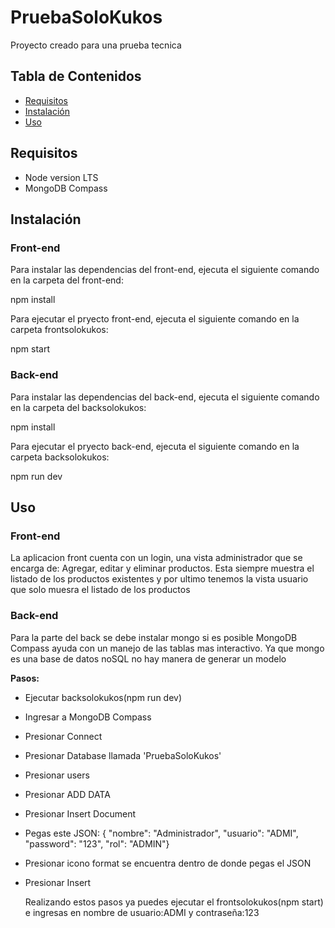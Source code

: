 # PruebaSoloKukos

Proyecto creado para una prueba tecnica

## Tabla de Contenidos

- [Requisitos](#requisitos)
- [Instalación](#instalación)
- [Uso](#uso)

## Requisitos

- Node version LTS
- MongoDB Compass

## Instalación

### Front-end

Para instalar las dependencias del front-end, ejecuta el siguiente comando en la carpeta del front-end:

npm install

Para ejecutar el pryecto front-end, ejecuta el siguiente comando en la carpeta frontsolokukos:

npm start

### Back-end

Para instalar las dependencias del back-end, ejecuta el siguiente comando en la carpeta del backsolokukos:

npm install

Para ejecutar el pryecto back-end, ejecuta el siguiente comando en la carpeta backsolokukos:

npm run dev

## Uso

### Front-end

La aplicacion front cuenta con un login, una vista administrador que se encarga de: Agregar, editar y eliminar productos. Esta siempre muestra el listado de los productos existentes y por ultimo tenemos la vista usuario que solo muesra el listado de los productos

### Back-end

Para la parte del back se debe instalar mongo si es posible MongoDB Compass ayuda con un manejo de las tablas mas interactivo. Ya que mongo es una base de datos noSQL no hay manera de generar un modelo

**Pasos:**

- Ejecutar backsolokukos(npm run dev)
- Ingresar a MongoDB Compass
- Presionar Connect
- Presionar Database llamada 'PruebaSoloKukos'
- Presionar users
- Presionar ADD DATA
- Presionar Insert Document
- Pegas este JSON: {  "nombre": "Administrador",  "usuario": "ADMI",  "password": "123",  "rol": "ADMIN"}
- Presionar icono format se encuentra dentro de donde pegas el JSON
- Presionar Insert

  Realizando estos pasos ya puedes ejecutar el frontsolokukos(npm start) e ingresas en nombre de usuario:ADMI y contraseña:123

```bash
